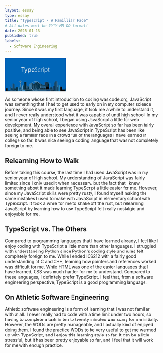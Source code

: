 ```yaml
---
layout: essay
type: essay
title: "Typescript - A Familliar Face"
# All dates must be YYYY-MM-DD format!
date: 2025-01-23
published: true
labels:
  - Software Engineering
---
```


<img width="200px" class="rounded float-start pe-4" src="../img/TypeScriptImage.jpg">

As someone whose first introduction to coding was code.org, JavaScript was something that I had to get used to early on in my computer science journey. Since it was my first language, it took me a while to understand it, and I never really understood what it was capable of until high school. In my senior year of high school, I began using JavaScript a little for web development. My overall experience with JavaScript so far has been fairly positive, and being able to see JavaScript in TypeScript has been like seeing a familiar face in a crowd full of the languages I have learned in college so far. It was nice seeing a coding language that was not completely foreign to me.

## Relearning How to Walk
Before taking this course, the last time I had used JavaScript was in my senior year of high school. My understanding of JavaScript was fairly limited since I only used it when necessary, but the fact that I knew something about it made learning TypeScript a little easier for me. However, since my JavaScript skills were pretty rusty, I found myself making the same mistakes I used to make with JavaScript in elementary school with TypeScript. It took a while for me to shake off the rust, but relearning JavaScript by learning how to use TypeScript felt really nostalgic and enjoyable for me. 

## TypeScript vs. The Others

Compared to programming languages that I have learned already, I feel like I enjoy coding with TypeScript a little more than other languages. I struggled with understanding Python since Python's coding style and rules felt completely foreign to me. While I ended ICS212 with a fairly good understanding of C and C++, learning how pointers and references worked was difficult for me. While HTML was one of the easier languages that I have learned, CSS was much harder for me to understand. Compared to these languages, I definitely prefer TypeScript. I feel that, from a software engineering perspective, TypeScript is a good programming language.

## On Athletic Software Engineering

Athletic software engineering is a form of learning that I was not familiar with at all. I never really had to code with a time limit under two hours, so having to complete a task in ten to twenty minutes was scary for me initially. However, the WODs are pretty manageable, and I actually kind of enjoyed doing them. I found the practice WODs to be very useful to get me warmed up with TypeScript, and I enjoy this learning style so far. It can be a little stressful, but it has been pretty enjoyable so far, and I feel that it will work for me with enough practice.
